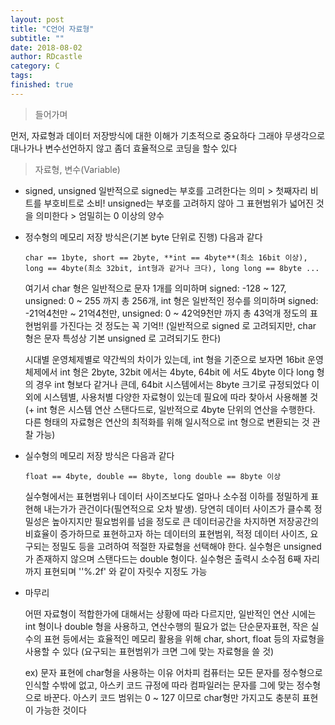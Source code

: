 ```yaml
---
layout: post
title: "C언어 자료형"
subtitle: ""
date: 2018-08-02
author: RDcastle
category: C
tags:
finished: true
---
```


> 들어가며

  먼저, 자료형과 데이터 저장방식에 대한 이해가 기초적으로 중요하다
  그래야 무생각으로 대나가나 변수선언하지 않고 좀더 효율적으로 코딩을 할수 있다

> 자료형, 변수(Variable)

  - signed, unsigned
    일반적으로 signed는 부호를 고려한다는 의미 > 첫째자리 비트를 부호비트로 소비!
    unsigned는 부호를 고려하지 않아 그 표현범위가 넓어진 것을 의미한다 > 엄밀히는 0 이상의 양수

  - 정수형의 메모리 저장 방식은(기본 byte 단위로 진행) 다음과 같다

      `char == 1byte, short == 2byte, **int == 4byte**(최소 16bit 이상),
      long == 4byte(최소 32bit, int형과 같거나 크다), long long == 8byte ...`

    여기서 char 형은 일반적으로 문자 1개를 의미하며 signed: -128 ~ 127, unsigned: 0 ~ 255
    까지 총 256개, int 형은 일반적인 정수를 의미하며 signed: -21억4천만 ~ 21억4천만,
    unsigned: 0 ~ 42억9천만 까지 총 43억개 정도의 표현범위를 가진다는 것 정도는 꼭 기억!!
    (일반적으로 signed 로 고려되지만, char 형은 문자 특성상 기본 unsigned 로 고려되기도 한다)

    시대별 운영체제별로 약간씩의 차이가 있는데, int 형을 기준으로 보자면
    16bit 운영체제에서 int 형은 2byte, 32bit 에서는 4byte, 64bit 에 서도 4byte 이다
    long 형의 경우 int 형보다 같거나 큰데, 64bit 시스템에서는 8byte 크기로 규정되었다
    이 외에 시스템별, 사용처별 다양한 자료형이 있는데 필요에 따라 찾아서 사용해볼 것
    (+ int 형은 시스템 연산 스탠다드로, 일반적으로 4byte 단위의 연산을 수행한다.
      다른 형태의 자료형은 연산의 최적화를 위해 일시적으로 int 형으로 변환되는 것 관찰 가능)

  - 실수형의 메모리 저장 방식은 다음과 같다

      `float == 4byte, double == 8byte, long double == 8byte 이상`

    실수형에서는 표현범위나 데이터 사이즈보다도 얼마나 소수점 이하를 정밀하게 표현해
    내는가가 관건이다(필연적으로 오차 발생). 당연히 데이터 사이즈가 클수록 정밀성은 높아지지만
    필요범위를 넘을 정도로 큰 데이터공간을 차지하면 저장공간의 비효율이 증가하므로
    표현하고자 하는 데이터의 표현범위, 적정 데이터 사이즈, 요구되는 정밀도 등을 고려하여
    적절한 자료형을 선택해야 한다. 실수형은 unsigned가 존재하지 않으며 스탠다드는 double
    형이다. 실수형은 출력시 소수점 6째 자리까지 표현되며 ''%.2f' 와 같이 자릿수 지정도 가능

  - 마무리

    어떤 자료형이 적합한가에 대해서는 상황에 따라 다르지만, 일반적인 연산 시에는 int 형이나
    double 형을 사용하고, 연산수행의 필요가 없는 단순문자표현, 작은 실수의 표현 등에서는
    효율적인 메모리 활용을 위해 char, short, float 등의 자료형을 사용할 수 있다
    (요구되는 표현범위가 크면 그에 맞는 자료형을 쓸 것)

    ex) 문자 표현에 char형을 사용하는 이유
    어차피 컴퓨터는 모든 문자를 정수형으로 인식할 수밖에 없고, 아스키 코드 규정에 따라
    컴파일러는 문자를 그에 맞는 정수형으로 바꾼다. 아스키 코드 범위는 0 ~ 127 이므로 char형만
    가지고도 충분히 표현이 가능한 것이다
